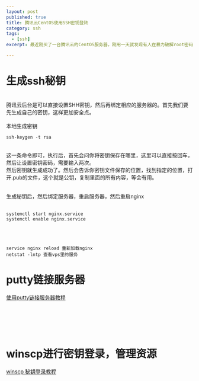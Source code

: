 ```yaml
---
layout: post
published: true
title: 腾讯云CentOS使用SSH密钥登陆
category: ssh
tags: 
  - [ssh]
excerpt: 最近刚买了一台腾讯云的CentOS服务器，刚用一天就发现有人在暴力破解root密码，破解次数很高, 看了下腾讯云是支持SHH密钥登陆的，所以就折腾了下

---
```


# 生成ssh秘钥

<br/>
腾讯云后台是可以直接设置SHH密钥，然后再绑定相应的服务器的。首先我们要先生成自己的密钥，这样更加安全点。
<br/>
<br/>
本地生成密钥
<br/>

```code
ssh-keygen -t rsa
```
<br/>
这一条命令即可，执行后，首先会问你将密钥保存在哪里，这里可以直接按回车，然后让设置密钥密码，需要输入两次。
<br/>
然后密钥就生成成功了。然后会告诉你密钥文件保存的位置，找到指定的位置，打开.pub的文件，这个就是公钥，复制里面的所有内容，等会有用。
<br/>
<br/>

生成秘钥后，然后绑定服务器，重启服务器，然后重启nginx
<br/>
<br/>



```code
systemctl start nginx.service
systemctl enable nginx.service
```

<br/>
<br/>

```code
service nginx reload 重新加载nginx
netstat -lntp 查看vps里的服务
```

# putty链接服务器

[使用putty链接服务器教程](https://cloud.tencent.com/document/product/213/5436)

<br/>
<br/>
<br/>
<br/>

# winscp进行密钥登录，管理资源

[winscp 秘钥登录教程](http://bbs.qcloud.com/thread-10180-1-1.html)

